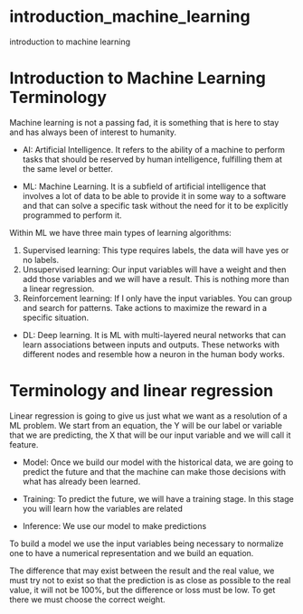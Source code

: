 # introduction_machine_learning
introduction to machine learning

# Introduction to Machine Learning Terminology
Machine learning is not a passing fad, it is something that is here to stay and has always been of interest to humanity.

* AI: Artificial Intelligence. It refers to the ability of a machine to perform tasks that should be reserved by human intelligence, fulfilling them at the same level or better.

* ML: Machine Learning. It is a subfield of artificial intelligence that involves a lot of data to be able to provide it in some way to a software and that can solve a specific task without the need for it to be explicitly programmed to perform it.

Within ML we have three main types of learning algorithms:
1. Supervised learning: This type requires labels, the data will have yes or no labels.
2. Unsupervised learning: Our input variables will have a weight and then add those variables and we will have a result. This is nothing more than a linear regression.
3. Reinforcement learning: If I only have the input variables. You can group and search for patterns. Take actions to maximize the reward in a specific situation.

* DL: Deep learning. It is ML with multi-layered neural networks that can learn associations between inputs and outputs. These networks with different nodes and resemble how a neuron in the human body works.

# Terminology and linear regression
Linear regression is going to give us just what we want as a resolution of a ML problem. We start from an equation, the Y will be our label or variable that we are predicting, the X that will be our input variable and we will call it feature.

* Model: Once we build our model with the historical data, we are going to predict the future and that the machine can make those decisions with what has already been learned.

* Training: To predict the future, we will have a training stage. In this stage you will learn how the variables are related

* Inference: We use our model to make predictions

To build a model we use the input variables being necessary to normalize one to have a numerical representation and we build an equation.

The difference that may exist between the result and the real value, we must try not to exist so that the prediction is as close as possible to the real value, it will not be 100%, but the difference or loss must be low. To get there we must choose the correct weight.

